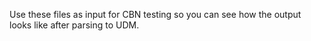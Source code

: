Use these files as input for CBN testing so you can see how the output looks like after parsing to UDM.
